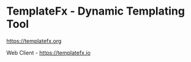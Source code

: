 # TemplateFx - Dynamic Templating Tool
 
https://templatefx.org

Web Client - https://templatefx.io
